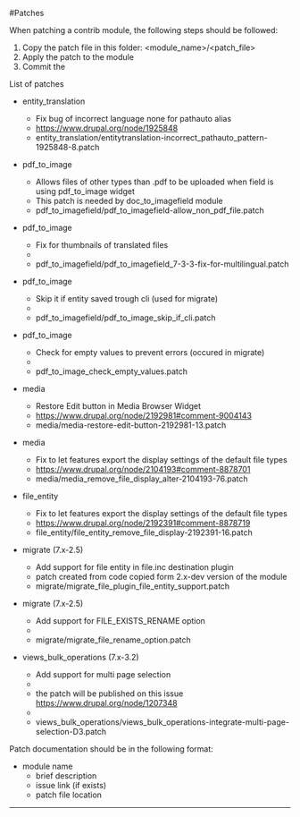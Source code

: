#Patches

When patching a contrib module, the following steps should be followed:
1. Copy the patch file in this folder: <module_name>/<patch_file>
2. Apply the patch to the module
3. Commit the

List of patches

* entity_translation
  * Fix bug of incorrect language none for pathauto alias
  * https://www.drupal.org/node/1925848
  * entity_translation/entitytranslation-incorrect_pathauto_pattern-1925848-8.patch

* pdf_to_image
	* Allows files of other types than .pdf to be uploaded when field is using pdf_to_image widget
	* 	This patch is needed by doc_to_imagefield module
	* pdf_to_imagefield/pdf_to_imagefield-allow_non_pdf_file.patch

* pdf_to_image
	* Fix for thumbnails of translated files
	*
	* pdf_to_imagefield/pdf_to_imagefield_7-3-3-fix-for-multilingual.patch

* pdf_to_image
	* Skip it if entity saved trough cli (used for migrate)
	*
	* pdf_to_imagefield/pdf_to_image_skip_if_cli.patch

* pdf_to_image
	* Check for empty values to prevent errors (occured in migrate)
	*
	* pdf_to_image_check_empty_values.patch



* media
  * Restore Edit button in Media Browser Widget
  * https://www.drupal.org/node/2192981#comment-9004143
  * media/media-restore-edit-button-2192981-13.patch

* media
  * Fix to let features export the display settings of the default file types
  * https://www.drupal.org/node/2104193#comment-8878701
  * media/media_remove_file_display_alter-2104193-76.patch

* file_entity
  * Fix to let features export the display settings of the default file types
  * https://www.drupal.org/node/2192391#comment-8878719
  * file_entity/file_entity_remove_file_display-2192391-16.patch

* migrate (7.x-2.5)
  * Add support for file entity in file.inc destination plugin
  * patch created from code copied form 2.x-dev version of the module
  * migrate/migrate_file_plugin_file_entity_support.patch

* migrate (7.x-2.5)
  * Add support for FILE_EXISTS_RENAME option
  *
  * migrate/migrate_file_rename_option.patch

* views_bulk_operations (7.x-3.2)
  * Add support for multi page selection
  *
  * the patch will be published on this issue https://www.drupal.org/node/1207348
  *
  * views_bulk_operations/views_bulk_operations-integrate-multi-page-selection-D3.patch

Patch documentation should be in the following format:

* module name
  * brief description
  * issue link (if exists)
  * patch file location
---
